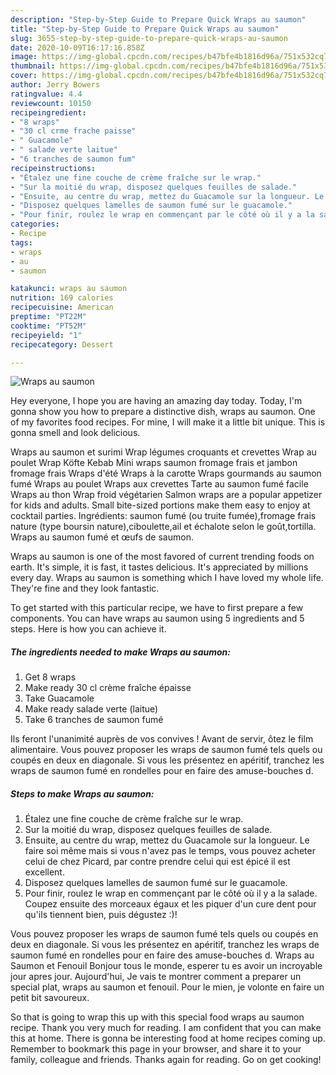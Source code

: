 ```yaml
---
description: "Step-by-Step Guide to Prepare Quick Wraps au saumon"
title: "Step-by-Step Guide to Prepare Quick Wraps au saumon"
slug: 3655-step-by-step-guide-to-prepare-quick-wraps-au-saumon
date: 2020-10-09T16:17:16.858Z
image: https://img-global.cpcdn.com/recipes/b47bfe4b1816d96a/751x532cq70/wraps-au-saumon-photo-principale-de-la-recette.jpg
thumbnail: https://img-global.cpcdn.com/recipes/b47bfe4b1816d96a/751x532cq70/wraps-au-saumon-photo-principale-de-la-recette.jpg
cover: https://img-global.cpcdn.com/recipes/b47bfe4b1816d96a/751x532cq70/wraps-au-saumon-photo-principale-de-la-recette.jpg
author: Jerry Bowers
ratingvalue: 4.4
reviewcount: 10150
recipeingredient:
- "8 wraps"
- "30 cl crme frache paisse"
- " Guacamole"
- " salade verte laitue"
- "6 tranches de saumon fum"
recipeinstructions:
- "Étalez une fine couche de crème fraîche sur le wrap."
- "Sur la moitié du wrap, disposez quelques feuilles de salade."
- "Ensuite, au centre du wrap, mettez du Guacamole sur la longueur. Le faire soi même mais si vous n&#39;avez pas le temps, vous pouvez acheter celui de chez Picard, par contre prendre celui qui est épicé il est excellent."
- "Disposez quelques lamelles de saumon fumé sur le guacamole."
- "Pour finir, roulez le wrap en commençant par le côté où il y a la salade. Coupez ensuite des morceaux égaux et les piquer d&#39;un cure dent pour qu&#39;ils tiennent bien, puis dégustez :)!"
categories:
- Recipe
tags:
- wraps
- au
- saumon

katakunci: wraps au saumon 
nutrition: 169 calories
recipecuisine: American
preptime: "PT22M"
cooktime: "PT52M"
recipeyield: "1"
recipecategory: Dessert

---
```



![Wraps au saumon](https://img-global.cpcdn.com/recipes/b47bfe4b1816d96a/751x532cq70/wraps-au-saumon-photo-principale-de-la-recette.jpg)

Hey everyone, I hope you are having an amazing day today. Today, I'm gonna show you how to prepare a distinctive dish, wraps au saumon. One of my favorites food recipes. For mine, I will make it a little bit unique. This is gonna smell and look delicious.

Wraps au saumon et surimi Wrap légumes croquants et crevettes Wrap au poulet Wrap Köfte Kebab Mini wraps saumon fromage frais et jambon fromage frais Wraps d&#39;été Wraps à la carotte Wraps gourmands au saumon fumé Wraps au poulet Wraps aux crevettes Tarte au saumon fumé facile Wraps au thon Wrap froid végétarien Salmon wraps are a popular appetizer for kids and adults. Small bite-sized portions make them easy to enjoy at cocktail parties. Ingrédients: saumon fumé (ou truite fumée),fromage frais nature (type boursin nature),ciboulette,ail et échalote selon le goût,tortilla. Wraps au saumon fumé et œufs de saumon.

Wraps au saumon is one of the most favored of current trending foods on earth. It's simple, it is fast, it tastes delicious. It's appreciated by millions every day. Wraps au saumon is something which I have loved my whole life. They're fine and they look fantastic.


To get started with this particular recipe, we have to first prepare a few components. You can have wraps au saumon using 5 ingredients and 5 steps. Here is how you can achieve it.

<!--inarticleads1-->

##### The ingredients needed to make Wraps au saumon:

1. Get 8 wraps
1. Make ready 30 cl crème fraîche épaisse
1. Take  Guacamole
1. Make ready  salade verte (laitue)
1. Take 6 tranches de saumon fumé


Ils feront l&#39;unanimité auprès de vos convives ! Avant de servir, ôtez le film alimentaire. Vous pouvez proposer les wraps de saumon fumé tels quels ou coupés en deux en diagonale. Si vous les présentez en apéritif, tranchez les wraps de saumon fumé en rondelles pour en faire des amuse-bouches d. 

<!--inarticleads2-->

##### Steps to make Wraps au saumon:

1. Étalez une fine couche de crème fraîche sur le wrap.
1. Sur la moitié du wrap, disposez quelques feuilles de salade.
1. Ensuite, au centre du wrap, mettez du Guacamole sur la longueur. Le faire soi même mais si vous n&#39;avez pas le temps, vous pouvez acheter celui de chez Picard, par contre prendre celui qui est épicé il est excellent.
1. Disposez quelques lamelles de saumon fumé sur le guacamole.
1. Pour finir, roulez le wrap en commençant par le côté où il y a la salade. Coupez ensuite des morceaux égaux et les piquer d&#39;un cure dent pour qu&#39;ils tiennent bien, puis dégustez :)!


Vous pouvez proposer les wraps de saumon fumé tels quels ou coupés en deux en diagonale. Si vous les présentez en apéritif, tranchez les wraps de saumon fumé en rondelles pour en faire des amuse-bouches d. Wraps au Saumon et Fenouil Bonjour tous le monde, esperer tu es avoir un incroyable jour apres jour. Aujourd&#39;hui, Je vais te montrer comment a preparer un special plat, wraps au saumon et fenouil. Pour le mien, je volonte en faire un petit bit savoureux. 

So that is going to wrap this up with this special food wraps au saumon recipe. Thank you very much for reading. I am confident that you can make this at home. There is gonna be interesting food at home recipes coming up. Remember to bookmark this page in your browser, and share it to your family, colleague and friends. Thanks again for reading. Go on get cooking!
